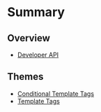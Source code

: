 # Summary

## Overview

* [Developer API](README.md)

## Themes

* [Conditional Template Tags](/conditional-template-tags.md)
* [Template Tags](template-tags.md)


